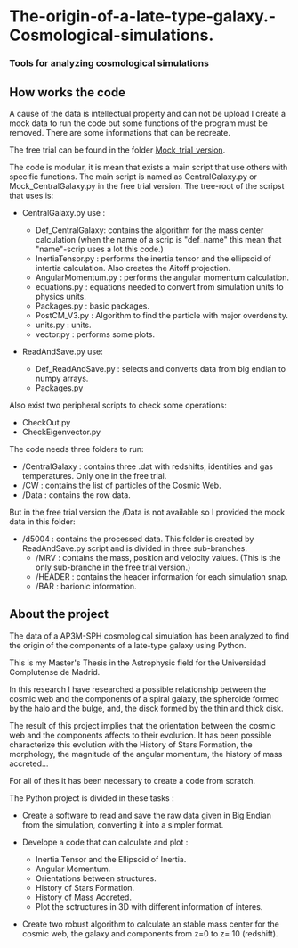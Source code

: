 # The-origin-of-a-late-type-galaxy.-Cosmological-simulations.
### Tools for analyzing cosmological simulations

## How works the code

A cause of the data is intellectual property and can not be upload I create a mock data to run the code but some functions of the program must be removed. There are some informations that can be recreate. 

The free trial can be found in the folder [Mock_trial_version](https://github.com/V-Nathir/The-origin-of-a-late-type-galaxy.-Cosmological-simulations./tree/main/Mock_Trial_Version).

The code is modular, it is mean that exists a main script that use others with specific functions. The main script is named as CentralGalaxy.py or Mock_CentralGalaxy.py in the free trial version. The tree-root of the scripst that uses is: 

- CentralGalaxy.py use : 
  - Def_CentralGalaxy: contains the algorithm for the mass center calculation (when the name of a scrip is "def_name" this mean that "name"-scrip uses a lot this code.) 
  - InertiaTensor.py : performs the inertia tensor and the ellipsoid of intertia calculation. Also creates the Aitoff projection.
  - AngularMomentum.py : performs the angular momentum calculation.
  - equations.py : equations needed to convert from simulation units to physics units. 
  - Packages.py : basic packages.
  - PostCM_V3.py : Algorithm to find the particle with major overdensity.
  - units.py : units. 
  - vector.py : performs some plots. 
  
- ReadAndSave.py use: 
  - Def_ReadAndSave.py : selects and converts data from big endian to numpy arrays.
  - Packages.py 
 
Also exist two peripheral scripts to check some operations: 

  - CheckOut.py
  - CheckEigenvector.py

The code needs three folders to run: 
  - /CentralGalaxy  : contains three .dat with redshifts, identities and gas temperatures. Only one in the free trial. 
  - /CW : contains the list of particles of the Cosmic Web. 
  - /Data : contains the row data. 
 
But in the free trial version the /Data is not available so I provided the mock data in this folder:
 
 - /d5004 : contains the processed data. This folder is created by ReadAndSave.py script and is divided in three sub-branches. 
    - /MRV : contains the mass, position and velocity values.  (This is the only sub-branche in the free trial version.)
    - /HEADER : contains the header information for each simulation snap.
    - /BAR : barionic information. 

## About the project

The data of a AP3M-SPH cosmological simulation has been analyzed to find the origin of the components of a late-type galaxy using Python.

This is my Master's Thesis in the Astrophysic field for the Universidad Complutense de Madrid. 

In this research I have researched a possible relationship between the cosmic web and the components of a spiral galaxy, the spheroide formed by the halo and the bulge, and, the disck formed by the thin and thick disk.

The result of this project implies that the orientation between the cosmic web and the components affects to their evolution. It has been possible characterize this evolution with the History of Stars Formation, the morphology, the magnitude of the angular momentum, the history of mass accreted... 

For all of thes it has been necessary to create a code from scratch.

The Python project is divided in these tasks  : 

- Create a software to read and save the raw data given in Big Endian from the simulation, converting it into a simpler format. 

- Develope a code that can calculate and plot : 

  - Inertia Tensor and the Ellipsoid of Inertia. 
  - Angular Momentum.
  - Orientations between structures.
  - History of Stars Formation.
  - History of Mass Accreted.
  - Plot the sctructures in 3D with different information of interes.

- Create two robust algorithm to calculate an stable mass center for the cosmic web, the galaxy and components from z=0 to  z= 10 (redshift). 

